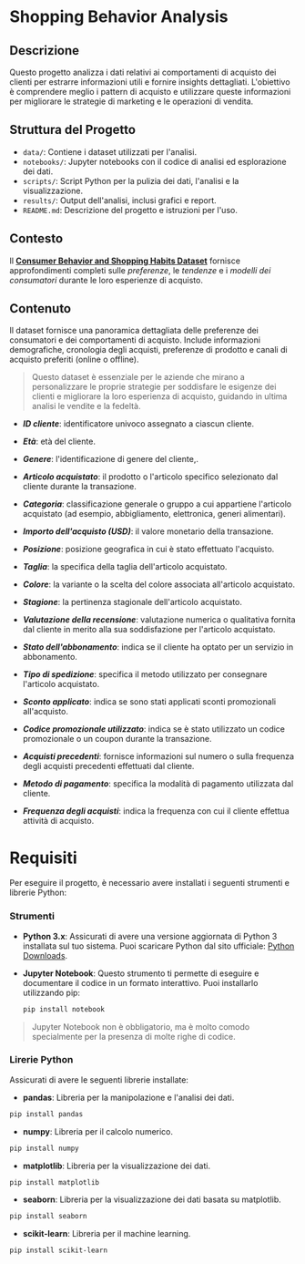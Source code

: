 # Shopping Behavior Analysis

## Descrizione
Questo progetto analizza i dati relativi ai comportamenti di acquisto dei clienti per estrarre informazioni utili e fornire insights dettagliati. L'obiettivo è comprendere meglio i pattern di acquisto e utilizzare queste informazioni per migliorare le strategie di marketing e le operazioni di vendita.

## Struttura del Progetto
- `data/`: Contiene i dataset utilizzati per l'analisi.
- `notebooks/`: Jupyter notebooks con il codice di analisi ed esplorazione dei dati.
- `scripts/`: Script Python per la pulizia dei dati, l'analisi e la visualizzazione.
- `results/`: Output dell'analisi, inclusi grafici e report.
- `README.md`: Descrizione del progetto e istruzioni per l'uso.

## Contesto
Il [**Consumer Behavior and Shopping Habits Dataset**](https://www.kaggle.com/datasets/zeesolver/consumer-behavior-and-shopping-habits-datasets) fornisce approfondimenti completi sulle *preferenze*, le *tendenze* e i *modelli dei consumatori* durante le loro esperienze di acquisto. 

## Contenuto
Il dataset fornisce una panoramica dettagliata delle preferenze dei consumatori e dei comportamenti di acquisto. Include informazioni demografiche, cronologia degli acquisti, preferenze di prodotto e canali di acquisto preferiti (online o offline). 
> Questo dataset è essenziale per le aziende che mirano a personalizzare le proprie strategie per soddisfare le esigenze dei clienti e migliorare la loro esperienza di acquisto, guidando in ultima analisi le vendite e la fedeltà.

- ***ID cliente***: identificatore univoco assegnato a ciascun cliente.

- ***Età***: età del cliente.

- ***Genere***: l'identificazione di genere del cliente,.

- ***Articolo acquistato***: il prodotto o l'articolo specifico selezionato dal cliente durante la transazione.

- ***Categoria***: classificazione generale o gruppo a cui appartiene l'articolo acquistato (ad esempio, abbigliamento, elettronica, generi alimentari).

- ***Importo dell'acquisto (USD)***: il valore monetario della transazione.

- ***Posizione***: posizione geografica in cui è stato effettuato l'acquisto.

- ***Taglia***: la specifica della taglia dell'articolo acquistato.

- ***Colore***: la variante o la scelta del colore associata all'articolo acquistato.

- ***Stagione***: la pertinenza stagionale dell'articolo acquistato.

- ***Valutazione della recensione***: valutazione numerica o qualitativa fornita dal cliente in merito alla sua soddisfazione per l'articolo acquistato.

- ***Stato dell'abbonamento***: indica se il cliente ha optato per un servizio in abbonamento.

- ***Tipo di spedizione***: specifica il metodo utilizzato per consegnare l'articolo acquistato.

- ***Sconto applicato***: indica se sono stati applicati sconti promozionali all'acquisto.

- ***Codice promozionale utilizzato***: indica se è stato utilizzato un codice promozionale o un coupon durante la transazione.

- ***Acquisti precedenti***: fornisce informazioni sul numero o sulla frequenza degli acquisti precedenti effettuati dal cliente.

- ***Metodo di pagamento***: specifica la modalità di pagamento utilizzata dal cliente.

- ***Frequenza degli acquisti***: indica la frequenza con cui il cliente effettua attività di acquisto.

# Requisiti
Per eseguire il progetto, è necessario avere installati i seguenti strumenti e librerie Python:

### Strumenti

- **Python 3.x**: Assicurati di avere una versione aggiornata di Python 3 installata sul tuo sistema. Puoi scaricare Python dal sito ufficiale: [Python Downloads](https://www.python.org/downloads/).

- **Jupyter Notebook**: Questo strumento ti permette di eseguire e documentare il codice in un formato interattivo. Puoi installarlo utilizzando pip:
  ```sh
  pip install notebook
   ```
> Jupyter Notebook non è obbligatorio, ma è molto comodo specialmente per la presenza di molte righe di codice.

### Lirerie Python
Assicurati di avere le seguenti librerie installate:
- **pandas**: Libreria per la manipolazione e l'analisi dei dati.
```sh
pip install pandas
```
- **numpy**: Libreria per il calcolo numerico.
```sh
pip install numpy
```
- **matplotlib**: Libreria per la visualizzazione dei dati.
```sh
pip install matplotlib
```
- **seaborn**: Libreria per la visualizzazione dei dati basata su matplotlib.
```sh
pip install seaborn
```
- **scikit-learn**: Libreria per il machine learning.
```sh
pip install scikit-learn
```

